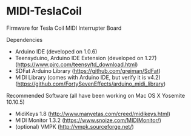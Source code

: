 # MIDI-TeslaCoil
Firmware for Tesla Coil MIDI Interrupter Board

Dependencies
- Arduino IDE (developed on 1.0.6)
- Teensyduino, Arduino IDE Extension (developed on 1.27) (https://www.pjrc.com/teensy/td_download.html)
- SDFat Arduino Library (https://github.com/greiman/SdFat)
- MIDI Library (comes with Arduino IDE, but verify it is v4.2) (https://github.com/FortySevenEffects/arduino_midi_library)

Recommended Software (all have been working on Mac OS X Yosemite 10.10.5)
- MidiKeys 1.8 (http://www.manyetas.com/creed/midikeys.html)
- MIDI Monitor 1.3.2 (https://www.snoize.com/MIDIMonitor/)
- (optional) VMPK (http://vmpk.sourceforge.net/)